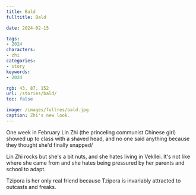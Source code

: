 ```yaml
---
title: Bald
fulltitle: Bald

date: 2024-02-15

tags:
- 2024
characters:
- zhi
categories:
- story
keywords:
- 2024

rgb: 43, 87, 152
url: /stories/bald/
toc: false

image: /images/fullres/bald.jpg
caption: Zhi's new look.
---
```

One week in February Lin Zhi (the princeling communist Chinese girl) showed up to class with a shaved head, and no one said anything because they thought she'd finally snapped/

Lin Zhi rocks but she's a bit nuts, and she hates living in Vekllei. It's not like where she came from and she hates being pressured by her parents and school to adapt.

Tzipora is her only real friend because Tzipora is invariably attracted to outcasts and freaks.